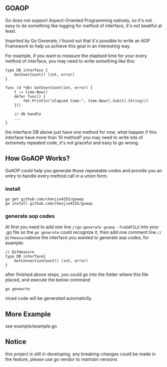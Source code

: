 ## GOAOP

Go does not support Aspect-Oriented Programming natively, so it's not easy to do something like logging for method of interface, it's not beatiful at least.

Insprited by Go Generate, I found out that it's possible to write an AOP Framework to help us achieve this goal in an interesting way.

For example, if you want to measure the elaplsed time for your every method of interface, you may need to write something like this:

```
type DB interface {
    GetUserCount() (int, error)
}

func (d *db) GetUserCount(int, error) {
    t := time.Now()
    defer func() {
        fmt.Println("elapsed time:", time.Now().Sub(t).String())
    }()

    // db handle
    ...
}

```

the interface DB above just have one method for now, what happen if this interface have more than 10 method? you may need to write lots of extremely repeated code, it's not graceful and easy to go wrong.

## How GoAOP Works?

GoAOP could help you generate those repeatable codes and provide you an entry to handle every method call in a union form.

### install

```
go get github.com/chenjie4255/goaop
go install github.com/chenjie4255/goaop
```

### generate aop codes

At first you need to add one line ```//go:generate goaop -f=$GOFILE``` into your .go file so the  ```go generate``` could recognize it, then add one comment line ```// @ifmeasure```above the interface you wanted to generate aop codes, for example:

```
// @ifmeasure
type DB interface{
    GetConnectionCount() (int, error)
}
```

after finished above steps, you could go into the folder where this file placed, and execute the below command
```
go genearte
```

niced code will be generated automaticlly.

## More Example

see example/example.go

## Notice

this project is still in developing, any breaking-changes could be made in the feature, please use go vendor to maintain versions  